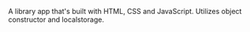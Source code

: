 A library app that's built with HTML, CSS and JavaScript. Utilizes object constructor and localstorage.
